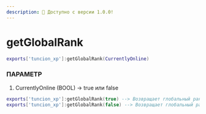 ```yaml
---
description: 🔧 Доступно с версии 1.0.0!
---
```


# getGlobalRank

```lua title="Синтаксис экспорта"
exports['tuncion_xp']:getGlobalRank(CurrentlyOnline)
```

### ПАРАМЕТР

1. CurrentlyOnline <span className="color-blue">(BOOL)</span> <span className="color-orange">-> true или false</span>

```lua
exports['tuncion_xp']:getGlobalRank(true) --> Возвращает глобальный ранг от всех онлайн игроков
exports['tuncion_xp']:getGlobalRank(false) --> Возвращает глобальный ранг от всех игроков
```